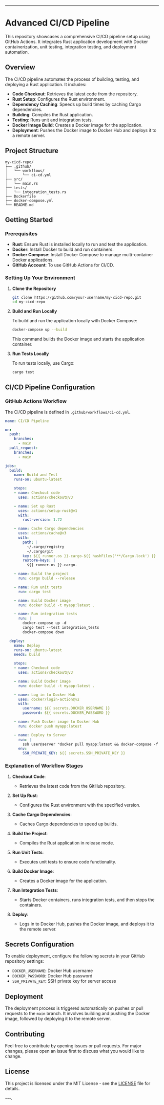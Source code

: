 
---

# Advanced CI/CD Pipeline

This repository showcases a comprehensive CI/CD pipeline setup using GitHub Actions. It integrates Rust application development with Docker containerization, unit testing, integration testing, and deployment automation.

## Overview

The CI/CD pipeline automates the process of building, testing, and deploying a Rust application. It includes:

- **Code Checkout**: Retrieves the latest code from the repository.
- **Rust Setup**: Configures the Rust environment.
- **Dependency Caching**: Speeds up build times by caching Cargo dependencies.
- **Building**: Compiles the Rust application.
- **Testing**: Runs unit and integration tests.
- **Docker Image Build**: Creates a Docker image for the application.
- **Deployment**: Pushes the Docker image to Docker Hub and deploys it to a remote server.

## Project Structure

```
my-cicd-repo/
├── .github/
│   └── workflows/
│       └── ci-cd.yml
├── src/
│   └── main.rs
├── tests/
│   └── integration_tests.rs
├── Dockerfile
├── docker-compose.yml
└── README.md
```

## Getting Started

### Prerequisites

- **Rust**: Ensure Rust is installed locally to run and test the application.
- **Docker**: Install Docker to build and run containers.
- **Docker Compose**: Install Docker Compose to manage multi-container Docker applications.
- **GitHub Account**: To use GitHub Actions for CI/CD.

### Setting Up Your Environment

1. **Clone the Repository**

   ```bash
   git clone https://github.com/your-username/my-cicd-repo.git
   cd my-cicd-repo
   ```

2. **Build and Run Locally**

   To build and run the application locally with Docker Compose:

   ```bash
   docker-compose up --build
   ```

   This command builds the Docker image and starts the application container.

3. **Run Tests Locally**

   To run tests locally, use Cargo:

   ```bash
   cargo test
   ```

## CI/CD Pipeline Configuration

### GitHub Actions Workflow

The CI/CD pipeline is defined in `.github/workflows/ci-cd.yml`.

```yaml
name: CI/CD Pipeline

on:
  push:
    branches:
      - main
  pull_request:
    branches:
      - main

jobs:
  build:
    name: Build and Test
    runs-on: ubuntu-latest

    steps:
    - name: Checkout code
      uses: actions/checkout@v3

    - name: Set up Rust
      uses: actions/setup-rust@v1
      with:
        rust-version: 1.72

    - name: Cache Cargo dependencies
      uses: actions/cache@v3
      with:
        path: |
          ~/.cargo/registry
          ~/.cargo/git
        key: ${{ runner.os }}-cargo-${{ hashFiles('**/Cargo.lock') }}
        restore-keys: |
          ${{ runner.os }}-cargo-

    - name: Build the project
      run: cargo build --release

    - name: Run unit tests
      run: cargo test

    - name: Build Docker image
      run: docker build -t myapp:latest .

    - name: Run integration tests
      run: |
        docker-compose up -d
        cargo test --test integration_tests
        docker-compose down

  deploy:
    name: Deploy
    runs-on: ubuntu-latest
    needs: build

    steps:
    - name: Checkout code
      uses: actions/checkout@v3

    - name: Build Docker image
      run: docker build -t myapp:latest .

    - name: Log in to Docker Hub
      uses: docker/login-action@v2
      with:
        username: ${{ secrets.DOCKER_USERNAME }}
        password: ${{ secrets.DOCKER_PASSWORD }}

    - name: Push Docker image to Docker Hub
      run: docker push myapp:latest

    - name: Deploy to Server
      run: |
        ssh user@server "docker pull myapp:latest && docker-compose -f /path/to/docker-compose.yml up -d"
      env:
        SSH_PRIVATE_KEY: ${{ secrets.SSH_PRIVATE_KEY }}
```

### Explanation of Workflow Stages

1. **Checkout Code**:
   - Retrieves the latest code from the GitHub repository.

2. **Set Up Rust**:
   - Configures the Rust environment with the specified version.

3. **Cache Cargo Dependencies**:
   - Caches Cargo dependencies to speed up builds.

4. **Build the Project**:
   - Compiles the Rust application in release mode.

5. **Run Unit Tests**:
   - Executes unit tests to ensure code functionality.

6. **Build Docker Image**:
   - Creates a Docker image for the application.

7. **Run Integration Tests**:
   - Starts Docker containers, runs integration tests, and then stops the containers.

8. **Deploy**:
   - Logs in to Docker Hub, pushes the Docker image, and deploys it to the remote server.

## Secrets Configuration

To enable deployment, configure the following secrets in your GitHub repository settings:

- `DOCKER_USERNAME`: Docker Hub username
- `DOCKER_PASSWORD`: Docker Hub password
- `SSH_PRIVATE_KEY`: SSH private key for server access

## Deployment

The deployment process is triggered automatically on pushes or pull requests to the `main` branch. It involves building and pushing the Docker image, followed by deploying it to the remote server.

## Contributing

Feel free to contribute by opening issues or pull requests. For major changes, please open an issue first to discuss what you would like to change.

## License

This project is licensed under the MIT License - see the [LICENSE](LICENSE) file for details.

---.
